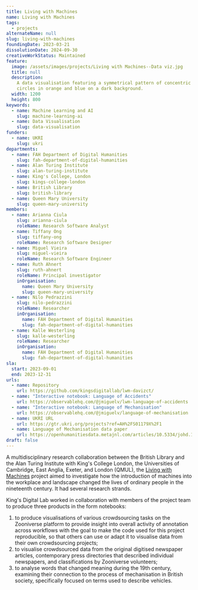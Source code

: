 ```yaml
---
title: Living with Machines
name: Living with Machines
tags:
  - projects
alternateName: null
slug: living-with-machines
foundingDate: 2023-03-21
dissolutionDate: 2024-09-30
creativeWorkStatus: Maintained
feature:
  image: /assets/images/projects/Living with Machines--Data viz.jpg
  title: null
  description:
    A data visualisation featuring a symmetrical pattern of concentric
    circles in orange and blue on a dark background.
  width: 1200
  height: 800
keywords:
  - name: Machine Learning and AI
    slug: machine-learning-ai
  - name: Data Visualisation
    slug: data-visualisation
funders:
  - name: UKRI
    slug: ukri
departments:
  - name: FAH Department of Digital Humanities
    slug: fah-department-of-digital-humanities
  - name: Alan Turing Institute
    slug: alan-turing-institute
  - name: King's College, London
    slug: kings-college-london
  - name: British Library
    slug: british-library
  - name: Queen Mary University
    slug: queen-mary-university
members:
  - name: Arianna Ciula
    slug: arianna-ciula
    roleName: Research Software Analyst
  - name: Tiffany Ong
    slug: tiffany-ong
    roleName: Research Software Designer
  - name: Miguel Vieira
    slug: miguel-vieira
    roleName: Research Software Engineer
  - name: Ruth Ahnert
    slug: ruth-ahnert
    roleName: Principal investigator
    inOrganisation:
      name: Queen Mary University
      slug: queen-mary-university
  - name: Nilo Pedrazzini
    slug: nilo-pedrazzini
    roleName: Researcher
    inOrganisation:
      name: FAH Department of Digital Humanities
      slug: fah-department-of-digital-humanities
  - name: Kalle Westerling
    slug: kalle-westerling
    roleName: Researcher
    inOrganisation:
      name: FAH Department of Digital Humanities
      slug: fah-department-of-digital-humanities
sla:
  start: 2023-09-01
  end: 2023-12-31
urls:
  - name: Repository
    url: https://github.com/kingsdigitallab/lwm-davizct/
  - name: "Interactive notebook: Language of Accidents"
    url: https://observablehq.com/@jmiguelv/lwm-language-of-accidents
  - name: "Interactive notebook: Language of Mechanisation"
    url: https://observablehq.com/@jmiguelv/language-of-mechanisation
  - name: UKRI URL
    url: https://gtr.ukri.org/projects?ref=AH%2FS01179X%2F1
  - name: Language of Mechanisation data paper
    url: https://openhumanitiesdata.metajnl.com/articles/10.5334/johd.195
draft: false
---
```


A multidisciplinary research collaboration between the British Library and the Alan Turing Institute with King's College London, the Universities of Cambridge, East Anglia, Exeter, and London (QMUL), the [Living with Machines](https://www.zooniverse.org/projects/bldigital/living-with-machines/) project aimed to investigate how the introduction of machines into the workplace and landscape changed the lives of ordinary people in the nineteenth century. It had several research strands.

King's Digital Lab worked in collaboration with members of the project team to produce three products in the form notebooks:

1. to produce visualisations of various crowdsourcing tasks on the Zooniverse platform to provide insight into overall activity of annotation across workflows with the goal to make the code used for this project reproducible, so that others can use or adapt it to visualise data from their own crowdsourcing projects;
2. to visualise crowdsourced data from the original digitised newspaper articles, contemporary press directories that described individual newspapers, and classifications by Zooniverse volunteers;
3. to analyse words that changed meaning during the 19th century, examining their connection to the process of mechanisation in British society, specifically focused on terms used to describe vehicles.
